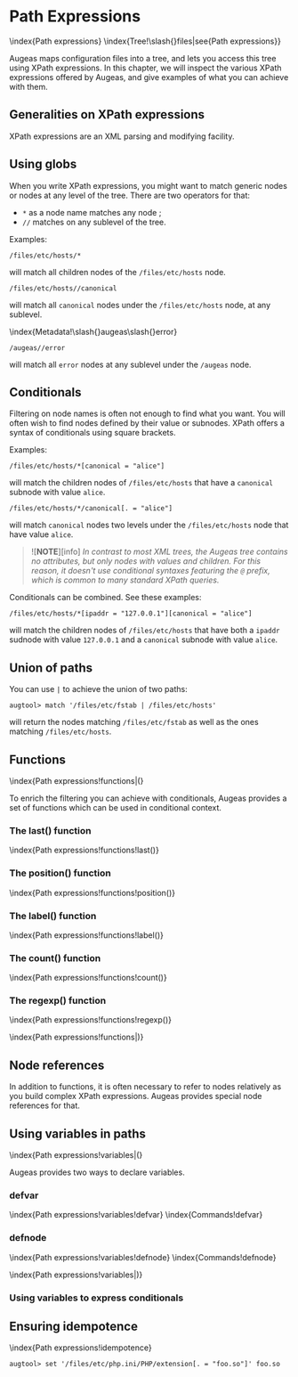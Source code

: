 # Path Expressions 

\index{Path expressions}
\index{Tree!\slash{}files|see{Path expressions}}

Augeas maps configuration files into a tree, and lets you access this tree using XPath expressions.
In this chapter, we will inspect the various XPath expressions offered by Augeas, and give examples of what you can achieve with them.


## Generalities on XPath expressions 

XPath expressions are an XML parsing and modifying facility. 


## Using globs 

When you write XPath expressions, you might want to match generic nodes or nodes at any level of the tree. There are two operators for that:

* `*` as a node name matches any node ;
* `//` matches on any sublevel of the tree.

Examples:

	/files/etc/hosts/*

will match all children nodes of the `/files/etc/hosts` node.

	/files/etc/hosts//canonical

will match all `canonical` nodes under the `/files/etc/hosts` node, at any sublevel.

\index{Metadata!\slash{}augeas\slash{}error}

	/augeas//error

will match all `error` nodes at any sublevel under the `/augeas` node.


## Conditionals 

Filtering on node names is often not enough to find what you want. You will often wish to find nodes defined by their value or subnodes. XPath offers a syntax of conditionals using square brackets.

Examples:

	/files/etc/hosts/*[canonical = "alice"]

will match the children nodes of `/files/etc/hosts` that have a `canonical` subnode with value `alice`.

	/files/etc/hosts/*/canonical[. = "alice"]

will match `canonical` nodes two levels under the `/files/etc/hosts` node that have value `alice`.


> ![**NOTE**][info]  *In contrast to most XML trees, the Augeas tree contains no attributes, but only nodes with values and children. For this reason, it doesn't use conditional syntaxes featuring the `@` prefix, which is common to many standard XPath queries.*

Conditionals can be combined. See these examples:

	/files/etc/hosts/*[ipaddr = "127.0.0.1"][canonical = "alice"]

will match the children nodes of `/files/etc/hosts` that have both a `ipaddr` sudnode with value `127.0.0.1` and a `canonical` subnode with value `alice`.


## Union of paths

You can use ` | ` to achieve the union of two paths:

	augtool> match '/files/etc/fstab | /files/etc/hosts'

will return the nodes matching `/files/etc/fstab` as well as the ones matching `/files/etc/hosts`.


## Functions 

\index{Path expressions!functions|(}


To enrich the filtering you can achieve with conditionals, Augeas provides a set of functions which can be used in conditional context.


### The last() function 

\index{Path expressions!functions!last()}

### The position() function

\index{Path expressions!functions!position()}

### The label() function 

\index{Path expressions!functions!label()}

### The count() function 

\index{Path expressions!functions!count()}

### The regexp() function

\index{Path expressions!functions!regexp()}


\index{Path expressions!functions|)}

## Node references 

In addition to functions, it is often necessary to refer to nodes relatively as you build complex XPath expressions. Augeas provides special node references for that.



## Using variables in paths 

\index{Path expressions!variables|(}

Augeas provides two ways to declare variables.


### defvar 

\index{Path expressions!variables!defvar}
\index{Commands!defvar}


### defnode 

\index{Path expressions!variables!defnode}
\index{Commands!defnode}



\index{Path expressions!variables|)}

### Using variables to express conditionals 


## Ensuring idempotence

\index{Path expressions!idempotence}

	augtool> set '/files/etc/php.ini/PHP/extension[. = "foo.so"]' foo.so



